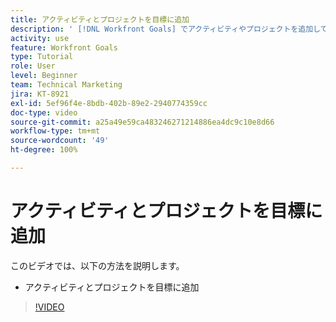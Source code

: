 ```yaml
---
title: アクティビティとプロジェクトを目標に追加
description: ' [!DNL Workfront Goals] でアクティビティやプロジェクトを追加して、目標をアクティベートする方法を説明します。'
activity: use
feature: Workfront Goals
type: Tutorial
role: User
level: Beginner
team: Technical Marketing
jira: KT-8921
exl-id: 5ef96f4e-8bdb-402b-89e2-2940774359cc
doc-type: video
source-git-commit: a25a49e59ca483246271214886ea4dc9c10e8d66
workflow-type: tm+mt
source-wordcount: '49'
ht-degree: 100%

---
```


# アクティビティとプロジェクトを目標に追加

このビデオでは、以下の方法を説明します。

* アクティビティとプロジェクトを目標に追加

>[!VIDEO](https://video.tv.adobe.com/v/335193/?quality=12&learn=on)
